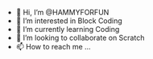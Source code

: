 - 👋 Hi, I’m @HAMMYFORFUN
- 👀 I’m interested in Block Coding
- 🌱 I’m currently learning Coding
- 💞️ I’m looking to collaborate on Scratch
- 📫 How to reach me ...

<!---
HAMMYFORFUN/HAMMYFORFUN is a ✨ special ✨ repository because its `README.md` (this file) appears on your GitHub profile.
You can click the Preview link to take a look at your changes.
--->
